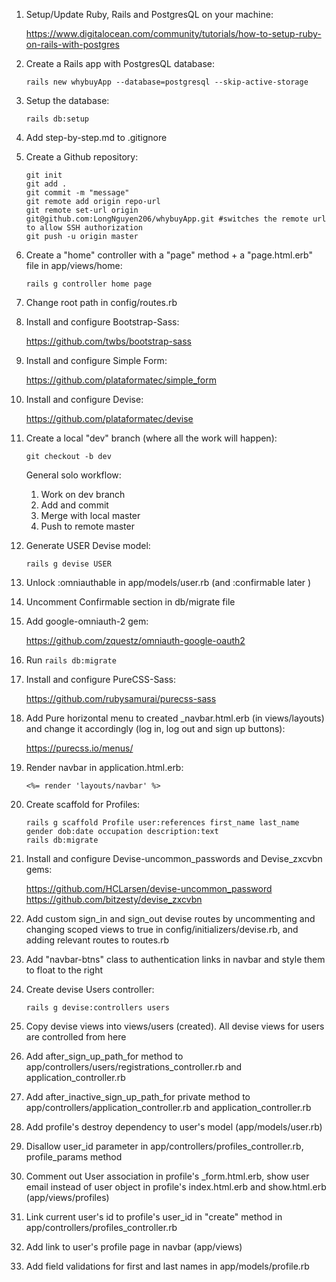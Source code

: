 1. Setup/Update Ruby, Rails and PostgresQL on your machine:

    https://www.digitalocean.com/community/tutorials/how-to-setup-ruby-on-rails-with-postgres
2. Create a Rails app with PostgresQL database:
    ```
    rails new whybuyApp --database=postgresql --skip-active-storage
    ```
3. Setup the database:
    ```
    rails db:setup
    ```
4. Add step-by-step.md to .gitignore
5. Create a Github repository:
    ```
    git init
    git add .
    git commit -m "message"
    git remote add origin repo-url
    git remote set-url origin git@github.com:LongNguyen206/whybuyApp.git #switches the remote url to allow SSH authorization
    git push -u origin master
    ```
6. Create a "home" controller with a "page" method + a "page.html.erb" file in app/views/home:
    ```
    rails g controller home page
    ```
7. Change root path in config/routes.rb
 
8. Install and configure Bootstrap-Sass:

    https://github.com/twbs/bootstrap-sass
9. Install and configure Simple Form:

    https://github.com/plataformatec/simple_form
10. Install and configure Devise:
    
    https://github.com/plataformatec/devise
11. Create a local "dev" branch (where all the work will happen):
    ```
    git checkout -b dev
    ```
    General solo workflow:
    1. Work on dev branch
    2. Add and commit
    3. Merge with local master
    4. Push to remote master
12. Generate USER Devise model:
    ```
    rails g devise USER
    ```
13. Unlock :omniauthable in app/models/user.rb (and :confirmable later )
14. Uncomment Confirmable section in db/migrate file
15. Add google-omniauth-2 gem:

    https://github.com/zquestz/omniauth-google-oauth2
16. Run `rails db:migrate`
17. Install and configure PureCSS-Sass:

    https://github.com/rubysamurai/purecss-sass
18. Add Pure horizontal menu to created _navbar.html.erb (in views/layouts) and change it accordingly (log in, log out and sign up buttons):

    https://purecss.io/menus/
19. Render navbar in application.html.erb:
    ```
    <%= render 'layouts/navbar' %>
    ```
20. Create scaffold for Profiles:
    ```
    rails g scaffold Profile user:references first_name last_name gender dob:date occupation description:text
    rails db:migrate
    ```
21. Install and configure Devise-uncommon_passwords and Devise_zxcvbn gems:

    https://github.com/HCLarsen/devise-uncommon_password
    https://github.com/bitzesty/devise_zxcvbn
22. Add custom sign_in and sign_out devise routes by uncommenting and changing scoped views to true in config/initializers/devise.rb, and adding relevant routes to routes.rb
23. Add "navbar-btns" class to authentication links in navbar and style them to float to the right
24. Create devise Users controller:
    ```
    rails g devise:controllers users
    ```
25. Copy devise views into views/users (created). All devise views for users are controlled from here
26. Add after_sign_up_path_for method to app/controllers/users/registrations_controller.rb and application_controller.rb
27. Add after_inactive_sign_up_path_for private method to app/controllers/application_controller.rb and application_controller.rb
28. Add profile's destroy dependency to user's model (app/models/user.rb)
29. Disallow user_id parameter in app/controllers/profiles_controller.rb, profile_params method
30. Comment out User association in profile's _form.html.erb, show user email instead of user object in profile's index.html.erb and show.html.erb (app/views/profiles)
31. Link current user's id to profile's user_id in "create" method in app/controllers/profiles_controller.rb
32. Add link to user's profile page in navbar (app/views)
33. Add field validations for first and last names in app/models/profile.rb
